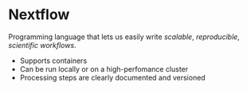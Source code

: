 # Nextflow

Programming language that lets us easily write *scalable*, *reproducible*, *scientific workflows*.


- Supports containers
- Can be run locally or on a high-perfomance cluster
- Processing steps are clearly documented and versioned

